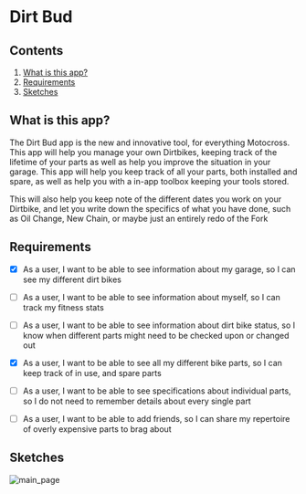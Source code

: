 # Dirt Bud

## Contents

1. <a href="#what-is-this-app">What is this app?</a>
2. <a href="#requirements">Requirements</a>
3. <a href="#sketches">Sketches</a>

## What is this app?

The Dirt Bud app is the new and innovative tool, for everything Motocross. This app will help you manage your own Dirtbikes, keeping track of the lifetime of your parts as well as help you improve the situation in your garage. This app will help you keep track of all your parts, both installed and spare, as well as help you with a in-app toolbox keeping your tools stored.

This will also help you keep note of the different dates you work on your Dirtbike, and let you write down the specifics of what you have done, such as Oil Change, New Chain, or maybe just an entirely redo of the Fork

## Requirements

* [x] As a user, I want to be able to see information about my garage, so I can see my different dirt bikes

* [ ] As a user, I want to be able to see information about myself, so I can track my fitness stats

* [ ] As a user, I want to be able to see information about dirt bike status, so I know when different parts might need to be checked upon or changed out

* [x] As a user, I want to be able to see all my different bike parts, so I can keep track of in use, and spare parts

* [ ] As a user, I want to be able to see specifications about individual parts, so I do not need to remember details about every single part

* [ ] As a user, I want to be able to add friends, so I can share my repertoire of overly expensive parts to brag about

## Sketches
![main_page](https://user-images.githubusercontent.com/42655737/159177661-0b00167d-387d-445b-be7e-4b5649715e24.png)
